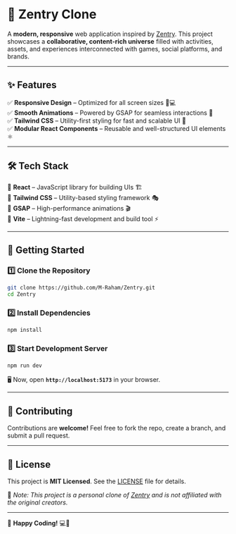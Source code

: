 # 🚀 Zentry Clone  

A **modern, responsive** web application inspired by [Zentry](https://zentry.com/). This project showcases a **collaborative, content-rich universe** filled with activities, assets, and experiences interconnected with games, social platforms, and brands.  

---

## ✨ Features  

✅ **Responsive Design** – Optimized for all screen sizes 📱💻  
✅ **Smooth Animations** – Powered by GSAP for seamless interactions 🎥  
✅ **Tailwind CSS** – Utility-first styling for fast and scalable UI 🎨  
✅ **Modular React Components** – Reusable and well-structured UI elements ⚛️  

---

## 🛠️ Tech Stack  

🔹 **React** – JavaScript library for building UIs 🏗️  
🔹 **Tailwind CSS** – Utility-based styling framework 🎭  
🔹 **GSAP** – High-performance animations 🎬  
🔹 **Vite** – Lightning-fast development and build tool ⚡  

---

## 🚀 Getting Started  

### **1️⃣ Clone the Repository**  

```bash
git clone https://github.com/M-Raham/Zentry.git
cd Zentry
```

### **2️⃣ Install Dependencies**  

```bash
npm install
```

### **3️⃣ Start Development Server**  

```bash
npm run dev
```

🖥️ Now, open **`http://localhost:5173`** in your browser.  

---

## 🤝 Contributing  

Contributions are **welcome!** Feel free to fork the repo, create a branch, and submit a pull request.  

---

## 📜 License  

This project is **MIT Licensed**. See the [LICENSE](LICENSE) file for details.  

🚨 *Note: This project is a personal clone of [Zentry](https://zentry.com/) and is not affiliated with the original creators.*  

---

🎯 **Happy Coding!** 💻🚀

